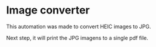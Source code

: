 # Image converter

This automation was made to convert HEIC images to JPG. 

Next step, it will print the JPG imagens to a single pdf file.
